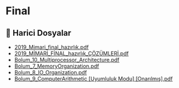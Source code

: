 # Final


<!--Index-->

## 🔗 Harici Dosyalar

- [2019_Mimari_final_hazırlık.pdf](./2019_Mimari_final_haz%C4%B1rl%C4%B1k.pdf)
- [2019_MİMARİ_FİNAL_hazırlık_ÇÖZÜMLERİ.pdf](./2019_M%C4%B0MAR%C4%B0_F%C4%B0NAL_haz%C4%B1rl%C4%B1k_%C3%87%C3%96Z%C3%9CMLER%C4%B0.pdf)
- [Bolum_10_Multiprocessor_Architecture.pdf](./Bolum_10_Multiprocessor_Architecture.pdf)
- [Bolum_7_MemoryOrganization.pdf](./Bolum_7_MemoryOrganization.pdf)
- [Bolum_8_IO_Organization.pdf](./Bolum_8_IO_Organization.pdf)
- [Bolum_9_ComputerArithmetic [Uyumluluk Modu] [Onarılmış].pdf](./Bolum_9_ComputerArithmetic%20%5BUyumluluk%20Modu%5D%20%5BOnar%C4%B1lm%C4%B1%C5%9F%5D.pdf)


<!--Index-->


